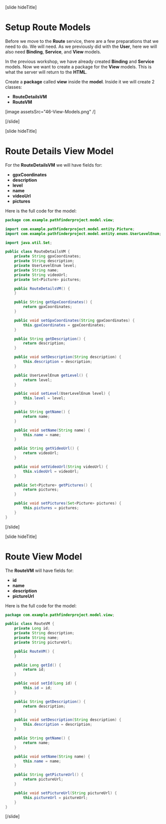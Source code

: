 [slide hideTitle]

# Setup Route Models

Before we move to the **Route** service, there are a few preparations that we need to do. We will need. As we previously did with the **User**, here we will also need **Binding**, **Service**, and **View** models.

In the previous workshop, we have already created **Binding** and **Service** models. Now we want to create a package for the **View** models. This is what the server will return to the **HTML**.

Create a **package** called **view** inside the **model**. Inside it we will create 2 classes:

- **RouteDetailsVM**
- **RouteVM**

[image assetsSrc="46-View-Models.png" /]

[/slide]

[slide hideTitle]

# Route Details View Model

For the **RouteDetailsVM** we will have fields for:

- **gpxCoordinates**
- **description**
- **level**
- **name**
- **videoUrl**
- **pictures**

Here is the full code for the model:

```java
package com.example.pathfinderproject.model.view;

import com.example.pathfinderproject.model.entity.Picture;
import com.example.pathfinderproject.model.entity.enums.UserLevelEnum;

import java.util.Set;

public class RouteDetailsVM {
    private String gpxCoordinates;
    private String description;
    private UserLevelEnum level;
    private String name;
    private String videoUrl;
    private Set<Picture> pictures;

    public RouteDetailsVM() {
    }

    public String getGpxCoordinates() {
        return gpxCoordinates;
    }

    public void setGpxCoordinates(String gpxCoordinates) {
        this.gpxCoordinates = gpxCoordinates;
    }

    public String getDescription() {
        return description;
    }

    public void setDescription(String description) {
        this.description = description;
    }

    public UserLevelEnum getLevel() {
        return level;
    }

    public void setLevel(UserLevelEnum level) {
        this.level = level;
    }

    public String getName() {
        return name;
    }

    public void setName(String name) {
        this.name = name;
    }

    public String getVideoUrl() {
        return videoUrl;
    }

    public void setVideoUrl(String videoUrl) {
        this.videoUrl = videoUrl;
    }

    public Set<Picture> getPictures() {
        return pictures;
    }

    public void setPictures(Set<Picture> pictures) {
        this.pictures = pictures;
    }
}
```

[/slide]

[slide hideTitle]

# Route View Model

The **RouteVM** will have fields for:

- **id**
- **name**
- **description**
- **pictureUrl**

Here is the full code for the model:

```java
package com.example.pathfinderproject.model.view;

public class RouteVM {
    private Long id;
    private String description;
    private String name;
    private String pictureUrl;

    public RouteVM() {
    }

    public Long getId() {
        return id;
    }

    public void setId(Long id) {
        this.id = id;
    }

    public String getDescription() {
        return description;
    }

    public void setDescription(String description) {
        this.description = description;
    }

    public String getName() {
        return name;
    }

    public void setName(String name) {
        this.name = name;
    }

    public String getPictureUrl() {
        return pictureUrl;
    }

    public void setPictureUrl(String pictureUrl) {
        this.pictureUrl = pictureUrl;
    }
}
```

[/slide]
